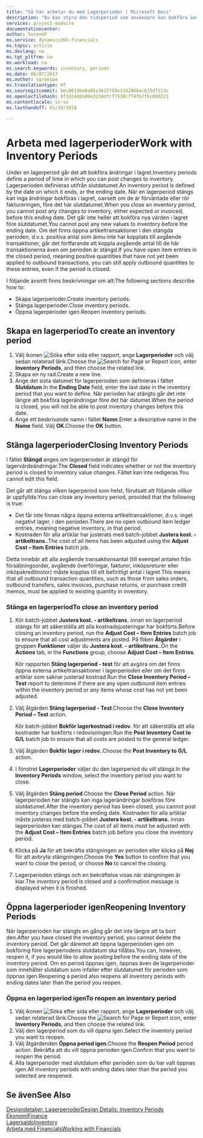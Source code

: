 ```yaml
---
title: "Så här arbetar du med Lagerperioder | Microsoft Docs"
description: "Du kan styra den tidsperiod som användare kan bokföra ändringar i lagret genom att definiera lagerperioder."
services: project-madeira
documentationcenter: 
author: SorenGP
ms.service: dynamics365-financials
ms.topic: article
ms.devlang: na
ms.tgt_pltfrm: na
ms.workload: na
ms.search.keywords: inventory, periods
ms.date: 08/07/2017
ms.author: sgroespe
ms.translationtype: HT
ms.sourcegitcommit: bec0619be0a65e3625759e13d2866ac615d7513c
ms.openlocfilehash: 8f3d24dda00e3234dfcf7538c7f4fb7fbc008221
ms.contentlocale: sv-se
ms.lasthandoff: 01/30/2018

---
```

# <a name="work-with-inventory-periods"></a><span data-ttu-id="bc554-103">Arbeta med lagerperioder</span><span class="sxs-lookup"><span data-stu-id="bc554-103">Work with Inventory Periods</span></span>
<span data-ttu-id="bc554-104">Under en lagerperiod går det att bokföra ändringar i lagret.</span><span class="sxs-lookup"><span data-stu-id="bc554-104">Inventory periods define a period of time in which you can post changes to inventory.</span></span> <span data-ttu-id="bc554-105">Lagerperioden definieras utifrån slutdatumet.</span><span class="sxs-lookup"><span data-stu-id="bc554-105">An inventory period is defined by the date on which it ends, or the ending date.</span></span> <span data-ttu-id="bc554-106">När en lagerperiod stängs kan inga ändringar bokföras i lagret, oavsett om de är förväntade eller rör faktureringen, före det här slutdatumet.</span><span class="sxs-lookup"><span data-stu-id="bc554-106">When you close an inventory period, you cannot post any changes to inventory, either expected or invoiced, before this ending date.</span></span> <span data-ttu-id="bc554-107">Det går inte heller att bokföra nya värden i lagret före slutdatumet.</span><span class="sxs-lookup"><span data-stu-id="bc554-107">You cannot post any new values to inventory before the ending date.</span></span> <span data-ttu-id="bc554-108">Om det finns öppna artikeltransaktioner i den stängda perioden, d.v.s. positiva antal som ännu inte har kopplats till avgående transaktioner, går det fortfarande att koppla avgående antal till de här transaktionerna även om perioden är stängd.</span><span class="sxs-lookup"><span data-stu-id="bc554-108">If you have open item entries in the closed period, meaning positive quantities that have not yet been applied to outbound transactions, you can still apply outbound quantities to these entries, even if the period is closed.</span></span>  

<span data-ttu-id="bc554-109">I följande avsnitt finns beskrivningar om att:</span><span class="sxs-lookup"><span data-stu-id="bc554-109">The following sections describe how to:</span></span>  

* <span data-ttu-id="bc554-110">Skapa lagerperioder.</span><span class="sxs-lookup"><span data-stu-id="bc554-110">Create inventory periods.</span></span>  
* <span data-ttu-id="bc554-111">Stänga lagerperioder.</span><span class="sxs-lookup"><span data-stu-id="bc554-111">Close inventory periods.</span></span>  
* <span data-ttu-id="bc554-112">Öppna lagerperioder igen.</span><span class="sxs-lookup"><span data-stu-id="bc554-112">Reopen inventory periods.</span></span>  

## <a name="to-create-an-inventory-period"></a><span data-ttu-id="bc554-113">Skapa en lagerperiod</span><span class="sxs-lookup"><span data-stu-id="bc554-113">To create an inventory period</span></span>  
1. <span data-ttu-id="bc554-114">Välj ikonen ![Söka efter sida eller rapport](media/ui-search/search_small.png "Ikonen Söka efter sida eller rapport"), ange **Lagerperioder** och välj sedan relaterad länk.</span><span class="sxs-lookup"><span data-stu-id="bc554-114">Choose the ![Search for Page or Report](media/ui-search/search_small.png "Search for Page or Report icon") icon, enter **Inventory Periods**, and then choose the related link.</span></span>  
2. <span data-ttu-id="bc554-115">Skapa en ny rad.</span><span class="sxs-lookup"><span data-stu-id="bc554-115">Create a new line.</span></span>  
3. <span data-ttu-id="bc554-116">Ange det sista datumet för lagerperioden som definieras i fältet **Slutdatum**.</span><span class="sxs-lookup"><span data-stu-id="bc554-116">In the **Ending Date** field, enter the last date in the inventory period that you want to define.</span></span> <span data-ttu-id="bc554-117">När perioden har stängts går det inte längre att bokföra lagerändringar före det här datumet.</span><span class="sxs-lookup"><span data-stu-id="bc554-117">When the period is closed, you will not be able to post inventory changes before this date.</span></span>  
4. <span data-ttu-id="bc554-118">Ange ett beskrivande namn i fältet **Namn**.</span><span class="sxs-lookup"><span data-stu-id="bc554-118">Enter a descriptive name in the **Name** field.</span></span> <span data-ttu-id="bc554-119">Välj **OK**.</span><span class="sxs-lookup"><span data-stu-id="bc554-119">Choose the **OK** button.</span></span>  

## <a name="closing-inventory-periods"></a><span data-ttu-id="bc554-120">Stänga lagerperioder</span><span class="sxs-lookup"><span data-stu-id="bc554-120">Closing Inventory Periods</span></span>  
<span data-ttu-id="bc554-121">I fältet **Stängd** anges om lagerperioden är stängd för lagervärdeändringar.</span><span class="sxs-lookup"><span data-stu-id="bc554-121">The **Closed** field indicates whether or not the inventory period is closed to inventory value changes.</span></span> <span data-ttu-id="bc554-122">Fältet kan inte redigeras.</span><span class="sxs-lookup"><span data-stu-id="bc554-122">You cannot edit this field.</span></span>  

<span data-ttu-id="bc554-123">Det går att stänga vilken lagerperiod som helst, förutsatt att följande villkor är uppfyllda:</span><span class="sxs-lookup"><span data-stu-id="bc554-123">You can close any inventory period, provided that the following is true:</span></span>  

* <span data-ttu-id="bc554-124">Det får inte finnas några öppna externa artikeltransaktioner, d.v.s. inget negativt lager, i den perioden.</span><span class="sxs-lookup"><span data-stu-id="bc554-124">There are no open outbound item ledger entries, meaning negative inventory, in that period.</span></span>  
* <span data-ttu-id="bc554-125">Kostnaden för alla artiklar har justerats med batch-jobbet **Justera kost. - artikeltrans.**.</span><span class="sxs-lookup"><span data-stu-id="bc554-125">The cost of all items has been adjusted using the **Adjust Cost – Item Entries** batch job.</span></span>  

<span data-ttu-id="bc554-126">Detta innebär att alla avgående transaktionsantal (till exempel antalen från försäljningsorder, avgående överföringar, fakturor, inköpsreturer eller inköpskreditnotor) måste kopplas till ett befintligt antal i lagret.</span><span class="sxs-lookup"><span data-stu-id="bc554-126">This means that all outbound transaction quantities, such as those from sales orders, outbound transfers, sales invoices, purchase returns, or purchase credit memos, must be applied to existing quantity in inventory.</span></span>  

### <a name="to-close-an-inventory-period"></a><span data-ttu-id="bc554-127">Stänga en lagerperiod</span><span class="sxs-lookup"><span data-stu-id="bc554-127">To close an inventory period</span></span>  
1. <span data-ttu-id="bc554-128">Kör batch-jobbet **Justera kost. - artikeltrans.** innan en lagerperiod stängs för att säkerställa att alla kostnadsjusteringar har bokförts.</span><span class="sxs-lookup"><span data-stu-id="bc554-128">Before closing an inventory period, run the **Adjust Cost – Item Entries** batch job to ensure that all cost adjustments are posted.</span></span> <span data-ttu-id="bc554-129">På fliken **Åtgärder** i gruppen **Funktioner** väljer du **Justera kost. - artikeltrans.**.</span><span class="sxs-lookup"><span data-stu-id="bc554-129">On the **Actions** tab, in the **Functions** group, choose **Adjust Cost – Item Entries**.</span></span>  

     <span data-ttu-id="bc554-130">Kör rapporten **Stäng lagerperiod - test** för att avgöra om det finns öppna externa artikeltransaktioner i lagerperioden eller om det finns artiklar som saknar justerad kostnad.</span><span class="sxs-lookup"><span data-stu-id="bc554-130">Run the **Close Inventory Period – Test** report to determine if there are any open outbound item entries within the inventory period or any items whose cost has not yet been adjusted.</span></span>  
2. <span data-ttu-id="bc554-131">Välj åtgärden **Stäng lagerperiod - Test**.</span><span class="sxs-lookup"><span data-stu-id="bc554-131">Choose the **Close Inventory Period – Test** action.</span></span>  

     <span data-ttu-id="bc554-132">Kör batch-jobbet **Bokför lagerkostnad i redov.** för att säkerställa att alla kostnader har bokförts i redovisningen.</span><span class="sxs-lookup"><span data-stu-id="bc554-132">Run the **Post Inventory Cost to G/L** batch job to ensure that all costs are posted to the general ledger.</span></span>  
3. <span data-ttu-id="bc554-133">Välj åtgärden **Bokför lager i redov.**.</span><span class="sxs-lookup"><span data-stu-id="bc554-133">Choose the **Post Inventory to G/L** action.</span></span>  
4. <span data-ttu-id="bc554-134">I fönstret **Lagerperioder** väljer du den lagerperiod du vill stänga.</span><span class="sxs-lookup"><span data-stu-id="bc554-134">In the **Inventory Periods** window, select the inventory period you want to close.</span></span>  
5. <span data-ttu-id="bc554-135">Välj åtgärden **Stäng period**.</span><span class="sxs-lookup"><span data-stu-id="bc554-135">Choose the **Close Period** action.</span></span> <span data-ttu-id="bc554-136">När lagerperioden har stängts kan inga lagerändringar bokföras före slutdatumet.</span><span class="sxs-lookup"><span data-stu-id="bc554-136">After the inventory period has been closed, you cannot post inventory changes before the ending date.</span></span> <span data-ttu-id="bc554-137">Kostnaden för alla artiklar måste justeras med batch-jobbet **Justera kost. - artikeltrans.** innan lagerperioden kan stängas.</span><span class="sxs-lookup"><span data-stu-id="bc554-137">The cost of all items must be adjusted with the **Adjust Cost – Item Entries** batch job before you close the inventory period.</span></span>  
6. <span data-ttu-id="bc554-138">Klicka på **Ja** för att bekräfta stängningen av perioden eller klicka på **Nej** för att avbryta stängningen.</span><span class="sxs-lookup"><span data-stu-id="bc554-138">Choose the **Yes** button to confirm that you want to close the period, or choose **No** to cancel the closing.</span></span>  
7. <span data-ttu-id="bc554-139">Lagerperioden stängs och en bekräftelse visas när stängningen är klar.</span><span class="sxs-lookup"><span data-stu-id="bc554-139">The inventory period is closed and a confirmation message is displayed when it is finished.</span></span>  

## <a name="reopening-inventory-periods"></a><span data-ttu-id="bc554-140">Öppna lagerperioder igen</span><span class="sxs-lookup"><span data-stu-id="bc554-140">Reopening Inventory Periods</span></span>  
<span data-ttu-id="bc554-141">När lagerperioden har stängts en gång går det inte längre att ta bort den.</span><span class="sxs-lookup"><span data-stu-id="bc554-141">After you have closed the inventory period, you cannot delete the inventory period.</span></span> <span data-ttu-id="bc554-142">Det går däremot att öppna lagerperioden igen om bokföring före lagerperiodens slutdatum ska tillåtas.</span><span class="sxs-lookup"><span data-stu-id="bc554-142">You can, however, reopen it, if you would like to allow posting before the ending date of the inventory period.</span></span> <span data-ttu-id="bc554-143">Om en period öppnas igen, öppnas även de lagerperioder som innehåller slutdatum som infaller efter slutdatumet för perioden som öppnas igen.</span><span class="sxs-lookup"><span data-stu-id="bc554-143">Reopening a period also reopens all inventory periods with ending dates later than the period you reopen.</span></span>  

### <a name="to-reopen-an-inventory-period"></a><span data-ttu-id="bc554-144">Öppna en lagerperiod igen</span><span class="sxs-lookup"><span data-stu-id="bc554-144">To reopen an inventory period</span></span>  
1. <span data-ttu-id="bc554-145">Välj ikonen ![Söka efter sida eller rapport](media/ui-search/search_small.png "Ikonen Söka efter sida eller rapport"), ange **Lagerperioder** och välj sedan relaterad länk.</span><span class="sxs-lookup"><span data-stu-id="bc554-145">Choose the ![Search for Page or Report](media/ui-search/search_small.png "Search for Page or Report icon") icon, enter **Inventory Periods**, and then choose the related link.</span></span>  
2. <span data-ttu-id="bc554-146">Välj den lagerperiod som du vill öppna igen.</span><span class="sxs-lookup"><span data-stu-id="bc554-146">Select the inventory period you want to reopen.</span></span>  
3. <span data-ttu-id="bc554-147">Välj åtgärdenden **Öppna period igen**.</span><span class="sxs-lookup"><span data-stu-id="bc554-147">Choose the **Reopen Period** period action.</span></span> <span data-ttu-id="bc554-148">Bekräfta att du vill öppna perioden igen.</span><span class="sxs-lookup"><span data-stu-id="bc554-148">Confirm that you want to reopen the period.</span></span>  
4. <span data-ttu-id="bc554-149">Alla lagerperioder med slutdatum efter perioden som du har valt öppnas igen.</span><span class="sxs-lookup"><span data-stu-id="bc554-149">All inventory periods with ending dates later than the period you selected are reopened.</span></span>  

## <a name="see-also"></a><span data-ttu-id="bc554-150">Se även</span><span class="sxs-lookup"><span data-stu-id="bc554-150">See Also</span></span>  
[<span data-ttu-id="bc554-151">Designdetaljer: Lagerperioder</span><span class="sxs-lookup"><span data-stu-id="bc554-151">Design Details: Inventory Periods</span></span>](design-details-inventory-periods.md)  
[<span data-ttu-id="bc554-152">Ekonomi</span><span class="sxs-lookup"><span data-stu-id="bc554-152">Finance</span></span>](finance.md)  
[<span data-ttu-id="bc554-153">Lagersaldo</span><span class="sxs-lookup"><span data-stu-id="bc554-153">Inventory</span></span>](inventory-manage-inventory.md)  
[<span data-ttu-id="bc554-154">Arbeta med Financials</span><span class="sxs-lookup"><span data-stu-id="bc554-154">Working with Financials</span></span>](ui-work-product.md)

